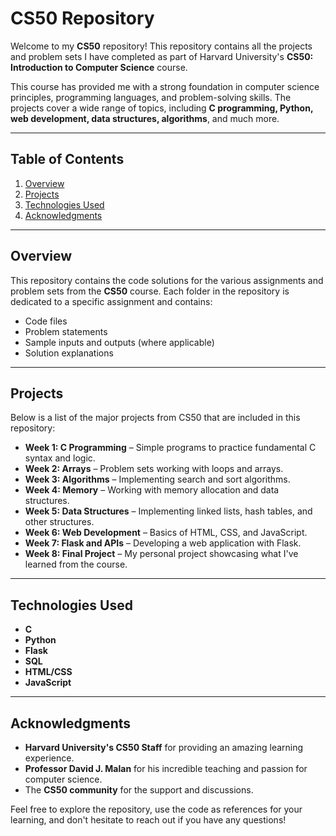 # **CS50 Repository**

Welcome to my **CS50** repository! This repository contains all the projects and problem sets I have completed as part of Harvard University's **CS50: Introduction to Computer Science** course.

This course has provided me with a strong foundation in computer science principles, programming languages, and problem-solving skills. The projects cover a wide range of topics, including **C programming, Python, web development, data structures, algorithms**, and much more.

---

## **Table of Contents**
1. [Overview](#overview)
2. [Projects](#projects)
3. [Technologies Used](#technologies-used)
4. [Acknowledgments](#acknowledgments)

---

## **Overview**
This repository contains the code solutions for the various assignments and problem sets from the **CS50** course. Each folder in the repository is dedicated to a specific assignment and contains:
- Code files
- Problem statements
- Sample inputs and outputs (where applicable)
- Solution explanations

---

## **Projects**
Below is a list of the major projects from CS50 that are included in this repository:
- **Week 1: C Programming** – Simple programs to practice fundamental C syntax and logic.
- **Week 2: Arrays** – Problem sets working with loops and arrays.
- **Week 3: Algorithms** – Implementing search and sort algorithms.
- **Week 4: Memory** – Working with memory allocation and data structures.
- **Week 5: Data Structures** – Implementing linked lists, hash tables, and other structures.
- **Week 6: Web Development** – Basics of HTML, CSS, and JavaScript.
- **Week 7: Flask and APIs** – Developing a web application with Flask.
- **Week 8: Final Project** – My personal project showcasing what I've learned from the course.

---

## **Technologies Used**
- **C**
- **Python**
- **Flask**
- **SQL**
- **HTML/CSS**
- **JavaScript**

---

## **Acknowledgments**
- **Harvard University's CS50 Staff** for providing an amazing learning experience.
- **Professor David J. Malan** for his incredible teaching and passion for computer science.
- The **CS50 community** for the support and discussions.

Feel free to explore the repository, use the code as references for your learning, and don't hesitate to reach out if you have any questions!
